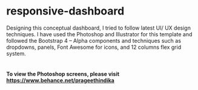 # responsive-dashboard
Designing this conceptual dashboard, I tried to follow latest UI/ UX design techniques. I have used the Photoshop and Illustrator for this template and followed the Bootstrap 4 – Alpha components and techniques such as dropdowns, panels, Font Awesome for icons, and 12 columns flex grid system. <br /><br />
<h4>To view the Photoshop screens, please visit <a href="https://www.behance.net/prageethindika" target="_balnk">https://www.behance.net/prageethindika</a><h4>
